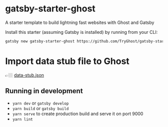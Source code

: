 # gatsby-starter-ghost

A starter template to build lightning fast websites with Ghost and Gatsby

Install this starter (assuming Gatsby is installed) by running from your CLI:

```bash
gatsby new gatsby-starter-ghost https://github.com/TryGhost/gatsby-starter-ghost.git
```

# Import data stub file to Ghost

👉🏼 [data-stub.json](https://gist.github.com/AileenCGN/172ed94bcd18a328034e0259dbf3e702)

## Running in development
- `yarn dev` or `gatsby develop`
- `yarn build` or `gatsby build`
- `yarn serve` to create production build and serve it on port 9000
- `yarn lint`
